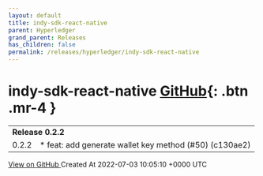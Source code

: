 ```yaml
---
layout: default
title: indy-sdk-react-native
parent: Hyperledger
grand_parent: Releases
has_children: false
permalink: /releases/hyperledger/indy-sdk-react-native
---
```


# indy-sdk-react-native <span class="fs-3 right-align">[GitHub](https://github.com/hyperledger/indy-sdk-react-native){: .btn .mr-4 }</span>


<div>
    <table>
        <tr>
            <td colspan="2">
                <b>
                    Release 0.2.2
                </b>
            </td>
        </tr>
        <tr>
            <td>
                <span class="chip">
                    0.2.2
                </span>
            </td>
            <td>
                * feat: add generate wallet key method (#50) (c130ae2)
            </td>
        </tr>
    </table>
    <a href="https://github.com/hyperledger/indy-sdk-react-native/releases/tag/0.2.2" class=".btn">
        View on GitHub
    </a>
    <span class="right-align">
        Created At 2022-07-03 10:05:10 +0000 UTC
    </span>
</div>

